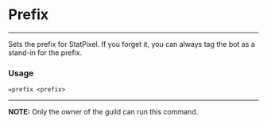 # Prefix
---
Sets the prefix for StatPixel. If you forget it, you can always tag the bot as a stand-in for the prefix.

### Usage
```
=prefix <prefix>
```
---
**NOTE:**  Only the owner of the guild can run this command.
